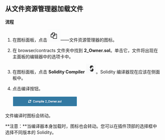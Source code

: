 ## 从文件资源管理器加载文件

**流程**

1. 在图标面板，点击<img src="images/files.png" alt="files" style="zoom:50%;" />——文件资源管理器的图标。

2. 在 browser/contracts 文件夹中找到 **2_Owner.sol**。单击它，文件将出现在主面板的编辑器中的选项卡中。

3. 在图标面板，点击 **Solidity Compiler** <img src="images/solidity.png" alt="solidity" style="zoom:50%;" />。Solidity 编译器现在应该在侧面板中。

4. 点击编译按钮。

   ![compile2owner](images/compile2owner.png) 

文件编译时图标会转动。

**注意：**当编译器本身加载时，图标也会转动。您可以在插件顶部的选择框中选择不同版本的 Solidity。
